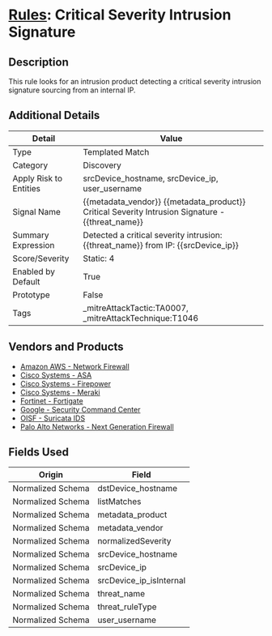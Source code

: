 # [Rules](README.md): Critical Severity Intrusion Signature

## Description
This rule looks for an intrusion product detecting a critical severity intrusion signature sourcing from an internal IP.

## Additional Details
|Detail|Value|
|----|----|
|Type|Templated Match|
|Category|Discovery|
|Apply Risk to Entities|srcDevice_hostname, srcDevice_ip, user_username|
|Signal Name|{{metadata_vendor}} {{metadata_product}} Critical Severity Intrusion Signature - {{threat_name}}|
|Summary Expression|Detected a critical severity intrusion: {{threat_name}} from IP: {{srcDevice_ip}}|
|Score/Severity|Static: 4|
|Enabled by Default|True|
|Prototype|False|
|Tags|_mitreAttackTactic:TA0007, _mitreAttackTechnique:T1046|
## Vendors and Products
- [Amazon AWS - Network Firewall](../products/3a82061c-2ca3-4289-9c9b-78756001aa38.md)
- [Cisco Systems - ASA](../products/be4f7473-fe69-4311-8859-3561900060bf.md)
- [Cisco Systems - Firepower](../products/da9e05a5-3fd3-46a7-a107-ae03c01e3f5a.md)
- [Cisco Systems - Meraki](../products/724c9add-8cd9-4013-b9e1-a907b96da426.md)
- [Fortinet - Fortigate](../products/c57e2c85-4fc1-4fb7-8fa1-dbc5235231ad.md)
- [Google - Security Command Center](../products/78a80406-d37b-4a17-a25e-dbf53289b647.md)
- [OISF - Suricata IDS](../products/afabb29d-e728-410f-b7c6-acfa9efbe1ed.md)
- [Palo Alto Networks - Next Generation Firewall](../products/46f5fa2c-1a62-4692-82ad-ed87800a0adb.md)


## Fields Used

|Origin|Field|
|----|----|
|Normalized Schema|dstDevice_hostname|
|Normalized Schema|listMatches|
|Normalized Schema|metadata_product|
|Normalized Schema|metadata_vendor|
|Normalized Schema|normalizedSeverity|
|Normalized Schema|srcDevice_hostname|
|Normalized Schema|srcDevice_ip|
|Normalized Schema|srcDevice_ip_isInternal|
|Normalized Schema|threat_name|
|Normalized Schema|threat_ruleType|
|Normalized Schema|user_username|


